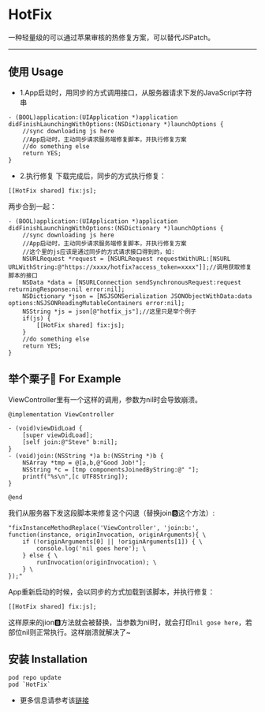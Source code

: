 # HotFix
一种轻量级的可以通过苹果审核的热修复方案，可以替代JSPatch。

-----------------------------------

## 使用 Usage

- 1.App启动时，用同步的方式调用接口，从服务器请求下发的JavaScript字符串

```
- (BOOL)application:(UIApplication *)application didFinishLaunchingWithOptions:(NSDictionary *)launchOptions {
    //sync downloading js here
    //App启动时，主动同步请求服务端修复脚本，并执行修复方案
    //do something else
    return YES;
}
```
- 2.执行修复
下载完成后，同步的方式执行修复：
```
[[HotFix shared] fix:js];
```

两步合到一起：
```
- (BOOL)application:(UIApplication *)application didFinishLaunchingWithOptions:(NSDictionary *)launchOptions {
    //sync downloading js here
    //App启动时，主动同步请求服务端修复脚本，并执行修复方案
    //这个里的js应该是通过同步的方式请求接口得到的，如:
    NSURLRequest *request = [NSURLRequest requestWithURL:[NSURL URLWithString:@"https://xxxx/hotfix?access_token=xxxx"]];//调用获取修复脚本的接口
    NSData *data = [NSURLConnection sendSynchronousRequest:request returningResponse:nil error:nil];
    NSDictionary *json = [NSJSONSerialization JSONObjectWithData:data options:NSJSONReadingMutableContainers error:nil];
    NSString *js = json[@"hotfix_js"];//这里只是举个例子
    if(js) {
        [[HotFix shared] fix:js];
    }
    //do something else
    return YES;
}
```

## 举个栗子🌰 For Example
ViewController里有一个这样的调用，参数为nil时会导致崩溃。
```
@implementation ViewController

- (void)viewDidLoad {
    [super viewDidLoad];
    [self join:@"Steve" b:nil];
}
- (void)join:(NSString *)a b:(NSString *)b {
    NSArray *tmp = @[a,b,@"Good Job!"];
    NSString *c = [tmp componentsJoinedByString:@" "];
    printf("%s\n",[c UTF8String]);
}

@end
```
我们从服务器下发这段脚本来修复这个闪退（替换join:b:这个方法）:
```
"fixInstanceMethodReplace('ViewController', 'join:b:', function(instance, originInvocation, originArguments){ \
    if (!originArguments[0] || !originArguments[1]) { \
        console.log('nil goes here'); \
    } else { \
        runInvocation(originInvocation); \
    } \
});"
```
App重新启动的时候，会以同步的方式加载到该脚本，并执行修复：
```
[[HotFix shared] fix:js];
```
这样原来的jion:b:方法就会被替换，当参数为nil时，就会打印`nil gose here`，若部位nil则正常执行。这样崩溃就解决了~

## 安装 Installation

```
pod repo update
pod `HotFix`
```

- 更多信息请参考该[链接](http://limboy.me/tech/2018/03/04/ios-lightweight-hotfix.html)
